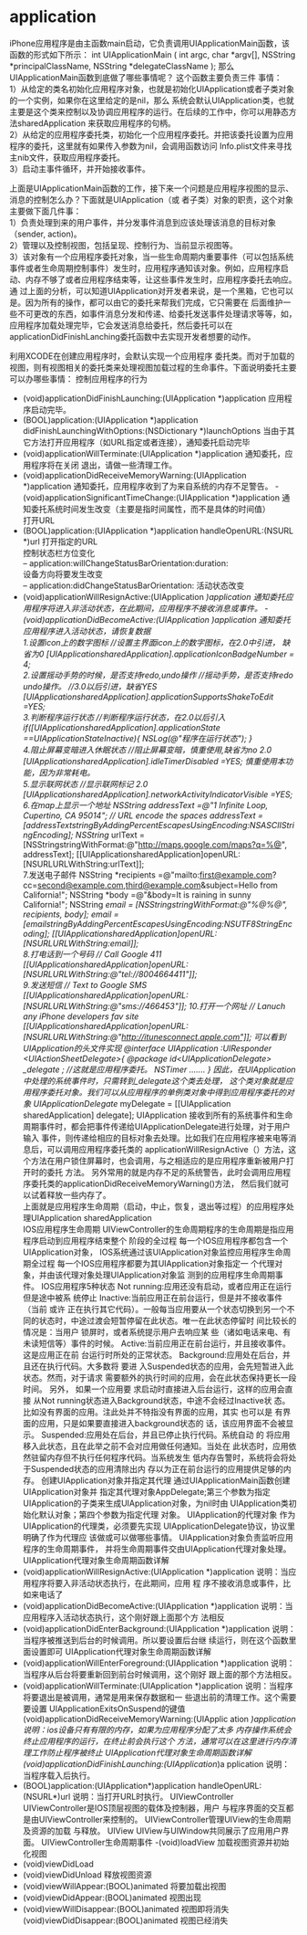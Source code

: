 # application
iPhone应用程序是由主函数main启动，它负责调用UIApplicationMain函数，该函数的形式如下所示：  int UIApplicationMain (  int argc,  char *argv[],  NSString *principalClassName,  NSString *delegateClassName  );  那么UIApplicationMain函数到底做了哪些事情呢？
这个函数主要负责三件 事情：   
1）从给定的类名初始化应用程序对象，也就是初始化UIApplication或者子类对象的一个实例，如果你在这里给定的是nil，那么 系统会默认UIApplication类，也就主要是这个类来控制以及协调应用程序的运行。在后续的工作中，你可以用静态方法sharedApplication 来获取应用程序的句柄。    
2）从给定的应用程序委托类，初始化一个应用程序委托。并把该委托设置为应用程序的委托，这里就有如果传入参数为nil，会调用函数访问 Info.plist文件来寻找主nib文件，获取应用程序委托。    
3）启动主事件循环，并开始接收事件。

上面是UIApplicationMain函数的工作，接下来一个问题是应用程序视图的显示、消息的控制怎么办？下面就是UIApplication（或 者子类）对象的职责，这个对象主要做下面几件事：    
1）负责处理到来的用户事件，并分发事件消息到应该处理该消息的目标对象（sender,  action)。  
2）管理以及控制视图，包括呈现、控制行为、当前显示视图等。  
3）该对象有一个应用程序委托对象，当一些生命周期内重要事件（可以包括系统事件或者生命周期控制事件）发生时，应用程序通知该对象。例如，应用程序启 动、内存不够了或者应用程序结束等，让这些事件发生时，应用程序委托去响应。   通 过上面的分析，可以知道UIApplication对开发者来说，是一个黑箱，它也可以是。因为所有的操作，都可以由它的委托来帮我们完成，它只需要在 后面维护一些不可更改的东西，如事件消息分发和传递、给委托发送事件处理请求等等，如，应用程序加载处理完毕，它会发送消息给委托，然后委托可以在 applicationDidFinishLanching委托函数中去实现开发者想要的动作。

利用XCODE在创建应用程序时，会默认实现一个应用程序 委托类。而对于加载的视图，则有视图相关的委托类来处理视图加载过程的生命事件。下面说明委托主要可以办哪些事情：  控制应用程序的行为    
- (void)applicationDidFinishLaunching:(UIApplication *)application            应用程序启动完毕。 
- (BOOL)application:(UIApplication *)application didFinishLaunchingWithOptions:(NSDictionary *)launchOptions         当由于其它方法打开应用程序（如URL指定或者连接），通知委托启动完毕  
- (void)applicationWillTerminate:(UIApplication *)application           通知委托，应用程序将在关闭 退出，请做一些清理工作。  
- (void)applicationDidReceiveMemoryWarning:(UIApplication *)application          通知委托，应用程序收到了为来自系统的内存不足警告。
-(void)applicationSignificantTimeChange:(UIApplication *)application        通知委托系统时间发生改变（主要是指时间属性，而不是具体的时间值）  
打开URL  
- (BOOL)application:(UIApplication *)application handleOpenURL:(NSURL *)url             打开指定的URL  
控制状态栏方位变化  
– application:willChangeStatusBarOrientation:duration:          
设备方向将要发生改变  
– application:didChangeStatusBarOrientation:  活动状态改变  
- (void)applicationWillResignActive:(UIApplication *)application     通知委托应用程序将进入非活动状态，在此期间，应用程序不接收消息或事件。
-(void)applicationDidBecomeActive:(UIApplication *)application        通知委托应用程序进入活动状态，请恢复数据  
1.设置icon上的数字图标      //设置主界面icon上的数字图标，在2.0中引进， 缺省为0     [UIApplicationsharedApplication].applicationIconBadgeNumber = 4;  
2.设置摇动手势的时候，是否支持redo,undo操作     //摇动手势，是否支持redo undo操作。    //3.0以后引进，缺省YES     [UIApplicationsharedApplication].applicationSupportsShakeToEdit =YES;  
3.判断程序运行状态      //判断程序运行状态，在2.0以后引入        if([UIApplicationsharedApplication].applicationState ==UIApplicationStateInactive){         NSLog(@"程序在运行状态");     }  
4.阻止屏幕变暗进入休眠状态     //阻止屏幕变暗，慎重使用,缺省为no 2.0     [UIApplicationsharedApplication].idleTimerDisabled =YES;  慎重使用本功能，因为非常耗电。  
5.显示联网状态      //显示联网标记 2.0     [UIApplicationsharedApplication].networkActivityIndicatorVisible =YES;  
6.在map上显示一个地址     NSString* addressText =@"1 Infinite Loop, Cupertino, CA 95014";    // URL encode the spaces     addressText =  [addressTextstringByAddingPercentEscapesUsingEncoding:NSASCIIStringEncoding];    NSString* urlText = [NSStringstringWithFormat:@"http://maps.google.com/maps?q=%@", addressText];         [[UIApplicationsharedApplication]openURL:[NSURLURLWithString:urlText]];  
7.发送电子邮件     NSString *recipients =@"mailto:first@example.com?cc=second@example.com,third@example.com&amp;subject=Hello from California!";    NSString *body =@"&amp;body=It is raining in sunny California!";         NSString *email = [NSStringstringWithFormat:@"%@%@", recipients, body];     email = [emailstringByAddingPercentEscapesUsingEncoding:NSUTF8StringEncoding];         [[UIApplicationsharedApplication]openURL:[NSURLURLWithString:email]];  
8.打电话到一个号码     // Call Google 411     [[UIApplicationsharedApplication]openURL:[NSURLURLWithString:@"tel://8004664411"]];  
9.发送短信      // Text to Google SMS     [[UIApplicationsharedApplication]openURL:[NSURLURLWithString:@"sms://466453"]];  10.打开一个网址     // Lanuch any iPhone developers fav site     [[UIApplicationsharedApplication]openURL:[NSURLURLWithString:@"http://itunesconnect.apple.com"]];   可以看到UIApplication的头文件实现  @interface UIApplication :UIResponder &lt;UIActionSheetDelegate>{  @package  id&lt;UIApplicationDelegate> _delegate ;  //这就是应用程序委托。  NSTimer .......  }  因此，在UIApplication中处理的系统事件时，只需转到_delegate这个类去处理， 这个类对象就是应用程序委托对象。我们可以从应用程序的单例类对象中得到应用程序委托的对象  UIApplicationDelegate* myDelegate = [[UIApplication sharedApplication] delegate];   UIApplication 接收到所有的系统事件和生命周期事件时，都会把事件传递给UIApplicationDelegate进行处理，对于用户输入 事件，则传递给相应的目标对象去处理。比如我们在应用程序被来电等消息后，可以调用应用程序委托类的 applicationWillResignActive（）方法，这个方法在用户锁住屏幕时，也会调用，与之相适应的是应用程序重新被用户打开时的委托 方法。
另外常用的就是内存不足的系统警告，此时会调用应用程序委托类的applicationDidReceiveMemoryWarning()方法， 然后我们就可以试着释放一些内存了。   
上面就是应用程序生命周期（启动，中止，恢复，退出等过程）的应用程序处理UIApplication sharedApplication       
IOS应用程序生命周期 UIViewController的生命周期程序的生命周期是指应用程序启动到应用程序结束整个 阶段的全过程 每一个IOS应用程序都包含一个UIApplication对象， IOS系统通过该UIApplication对象监控应用程序生命周 期全过程 每一个IOS应用程序都要为其UIApplication对象指定一 个代理对象，并由该代理对象处理UIApplication对象监 测到的应用程序生命周期事件。
IOS应用程序5种状态 Not running:应用还没有启动，或者应用正在运行但是途中被系 统停止 Inactive:当前应用正在前台运行，但是并不接收事件（当前 或许 正在执行其它代码）。一般每当应用要从一个状态切换到另一个不 同的状态时，中途过渡会短暂停留在此状态。唯一在此状态停留时 间比较长的情况是：当用户 锁屏时，或者系统提示用户去响应某 些（诸如电话来电、有未读短信等）事件的时候。 Active:当前应用正在前台运行，并且接收事件。这是应用正在前 台运行时所处的正常状态。 Background:应用处在后台，并且还在执行代码。大多数将 要进 入Suspended状态的应用，会先短暂进入此状态。然而，对于请求 需要额外的执行时间的应用，会在此状态保持更长一段时间。
另外， 如果一个应用要 求启动时直接进入后台运行，这样的应用会直接 从Not running状态进入Background状态，中途不会经过Inactive状 态。比如没有界面的应用。注此处并不特指没有界面的应用，其实 也可以是 有界面的应用，只是如果要直接进入background状态的 话，该应用界面不会被显示。 Suspended:应用处在后台，并且已停止执行代码。系统自动 的 将应用移入此状态，且在此举之前不会对应用做任何通知。当处在 此状态时，应用依然驻留内存但不执行任何程序代码。当系统发生 低内存告警时，系统将会将处 于Suspended状态的应用清除出内 存以为正在前台运行的应用提供足够的内存。 
创建UIApplication对象并指定其代理 通过UIApplicationMain函数创建UIApplication对象并 指定其代理对象AppDelegate;第三个参数为指定 UIApplication的子类来生成UIApplication对象，为nil时由 UIApplication类初始化默认对象；第四个参数为指定代理 对象。 UIApplication的代理对象 作为UIApplication的代理类，必须要先实现 UIApplicationDelegate协议，协议里明确了作为代理应 该做或可以做哪些事情。 UIApplication对象负责监听应用程序的生命周期事件， 并将生命周期事件交由UIApplication代理对象处理。 
UIApplication代理对象生命周期函数详解 
- (void)applicationWillResignActive:(UIApplication *)application 说明：当应用程序将要入非活动状态执行，在此期间，应用 程 序不接收消息或事件，比如来电话了 
- (void)applicationDidBecomeActive:(UIApplication *)application 说明：当应用程序入活动状态执行，这个刚好跟上面那个方 法相反 
- (void)applicationDidEnterBackground:(UIApplication *)application 说明：当程序被推送到后台的时候调用。所以要设置后台继 续运行，则在这个函数里面设置即可 UIApplication代理对象生命周期函数详解 
- (void)applicationWillEnterForeground:(UIApplication *)application 说明：当程序从后台将要重新回到前台时候调用，这个刚好 跟上面的那个方法相反。 
- (void)applicationWillTerminate:(UIApplication *)application 说明：当程序将要退出是被调用，通常是用来保存数据和一 些退出前的清理工作。这个需要要设置 UIApplicationExitsOnSuspend的键值 (void)applicationDidReceiveMemoryWarning:(UIApplic ation *)application 说明：ios设备只有有限的内存，如果为应用程序分配了太多 内存操作系统会终止应用程序的运行，在终止前会执行这个 方法，通常可以在这里进行内存清理工作防止程序被终止 UIApplication代理对象生命周期函数详解 (void)applicationDidFinishLaunching:(UIApplication*)a pplication 说明：当程序载入后执行。 
- (BOOL)application:(UIApplication*)application handleOpenURL:(NSURL*)url 说明：当打开URL时执行。 UIViewController UIViewController是IOS顶层视图的载体及控制器，用户 与程序界面的交互都是由UIViewController来控制的。 UIViewController管理UIView的生命周期及资源的加载 与释放。 UIView UIView与UIWindow共同展示了应用用户界面。 
UIViewController生命周期事件 
-(void)loadView 加载视图资源并初始化视图 
- (void)viewDidLoad 
- (void)viewDidUnload 释放视图资源 
- (void)viewWillAppear:(BOOL)animated 将要加载出视图 
- (void)viewDidAppear:(BOOL)animated 视图出现 
- (void)viewWillDisappear:(BOOL)animated 视图即将消失 (void)viewDidDisappear:(BOOL)animated 视图已经消失
